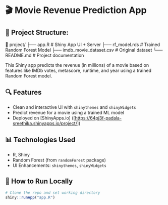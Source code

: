 # 🎬 Movie Revenue Prediction App
## 📌 Project Structure:
📁 project/
├── app.R                 # Shiny App UI + Server
├── rf_model.rds          # Trained Random Forest Model
├── imdb_movie_dataset.csv # Original dataset
└── README.md             # Project documentation

This Shiny app predicts the revenue (in millions) of a movie based on features like IMDb votes, metascore, runtime, and year using a trained Random Forest model.

## 🔍 Features
- Clean and interactive UI with `shinythemes` and `shinyWidgets`
- Predict revenue for a movie using a trained ML model
- Deployed on [ShinyApps.io] ([https://64pj3f-padala-sreethika.shinyapps.io/project/])

## 📊 Technologies Used
- R, Shiny
- Random Forest (from `randomForest` package)
- UI Enhancements: `shinythemes`, `shinyWidgets`

## 🚀 How to Run Locally
```r
# Clone the repo and set working directory
shiny::runApp("app.R")
